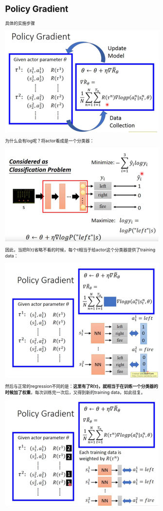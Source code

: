 # Policy Gradient

具体的实施步骤

<img src="images/image-20211202135620963.png" alt="image-20211202135620963" style="zoom:50%;" />

为什么会有log呢？将actor看成是一个分类器：

<img src="images/image-20211202163413269.png" alt="image-20211202163413269" style="zoom:50%;" />

因此，当把R(τ)省略不看的时候，每个τ相当于给actor这个分类器提供了training data：

<img src="images/image-20211202164951942.png" alt="image-20211202164951942" style="zoom: 50%;" />

然后与正常的regression不同的是：**这里有了R(τ)，**就相当于在**训练一个分类器的时候加了权重**，每次训练完一次后，又得到新的training data，如此往复。

<img src="images/image-20211202165342270.png" alt="image-20211202165342270" style="zoom:50%;" />

